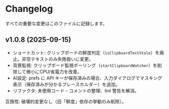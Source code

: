 # Changelog

すべての重要な変更はこのファイルに記録します。

## v1.0.8 (2025-09-15)

- ショートカット: クリップボードの鮮度判定（`isClipboardTextStale`）を廃止。非空テキストのみ失敗扱いに変更。
- 背景監視: クリップボード監視ポーリング（`startClipboardWatcher`）を削除して微小にCPU/省電力を改善。
- AI設定: prefs に API キーが保存済みの場合、入力ダイアログでマスキング表示（保存済みが分かるプレースホルダー）を追加。
- リファクタ: 未使用コード・コメントの整理、lint 警告を解消。

互換性: 破壊的変更なし（旧「鮮度」依存の挙動のみ削除）。
